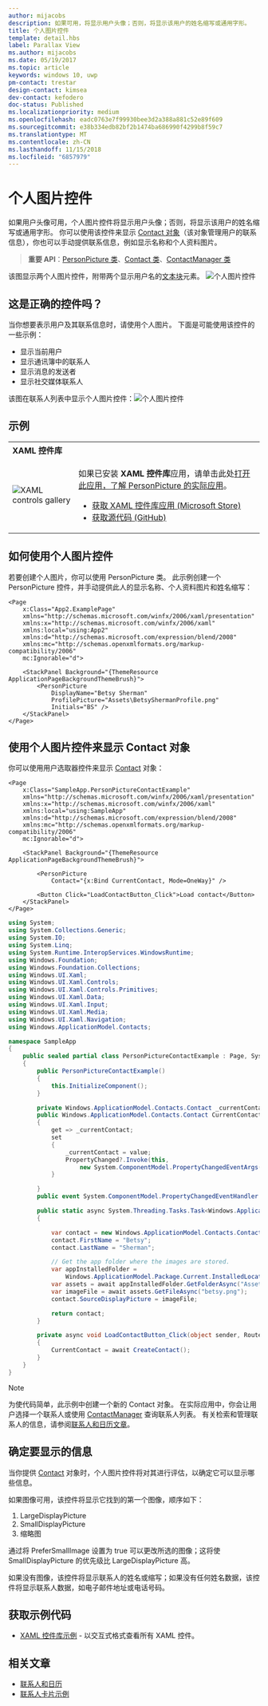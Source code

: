 ```yaml
---
author: mijacobs
description: 如果可用，将显示用户头像；否则，将显示该用户的姓名缩写或通用字形。
title: 个人图片控件
template: detail.hbs
label: Parallax View
ms.author: mijacobs
ms.date: 05/19/2017
ms.topic: article
keywords: windows 10, uwp
pm-contact: trestar
design-contact: kimsea
dev-contact: kefodero
doc-status: Published
ms.localizationpriority: medium
ms.openlocfilehash: eadc0763e7f99930bee3d2a388a881c52e89f609
ms.sourcegitcommit: e38b334edb82bf2b1474ba686990f4299b8f59c7
ms.translationtype: MT
ms.contentlocale: zh-CN
ms.lasthandoff: 11/15/2018
ms.locfileid: "6857979"
---
```

# <a name="person-picture-control"></a>个人图片控件

如果用户头像可用，个人图片控件将显示用户头像；否则，将显示该用户的姓名缩写或通用字形。 你可以使用该控件来显示 [Contact 对象](https://docs.microsoft.com/en-us/uwp/api/Windows.ApplicationModel.Contacts.Contact)（该对象管理用户的联系信息），你也可以手动提供联系信息，例如显示名称和个人资料图片。  

> **重要 API**：[PersonPicture 类](https://docs.microsoft.com/uwp/api/windows.ui.xaml.controls.personpicture)、[Contact 类](https://docs.microsoft.com/en-us/uwp/api/Windows.ApplicationModel.Contacts.Contact)、[ContactManager 类](https://docs.microsoft.com/en-us/uwp/api/Windows.ApplicationModel.Contacts.ContactManager)

该图显示两个人图片控件，附带两个显示用户名的[文本块](text-block.md)元素。 
![个人图片控件](images/person-picture/person-picture_hero.png)


## <a name="is-this-the-right-control"></a>这是正确的控件吗？

当你想要表示用户及其联系信息时，请使用个人图片。 下面是可能使用该控件的一些示例：
* 显示当前用户
* 显示通讯簿中的联系人
* 显示消息的发送者 
* 显示社交媒体联系人

该图在联系人列表中显示个人图片控件：![个人图片控件](images/person-picture/person-picture-control.png)

## <a name="examples"></a>示例

<table>
<th align="left">XAML 控件库<th>
<tr>
<td><img src="images/xaml-controls-gallery-sm.png" alt="XAML controls gallery"></img></td>
<td>
    <p>如果已安装 <strong style="font-weight: semi-bold">XAML 控件库</strong>应用，请单击此处<a href="xamlcontrolsgallery:/item/PersonPicture">打开此应用，了解 PersonPicture 的实际应用</a>。</p>
    <ul>
    <li><a href="https://www.microsoft.com/store/productId/9MSVH128X2ZT">获取 XAML 控件库应用 (Microsoft Store)</a></li>
    <li><a href="https://github.com/Microsoft/Windows-universal-samples/tree/master/Samples/XamlUIBasics">获取源代码 (GitHub)</a></li>
    </ul>
</td>
</tr>
</table>

## <a name="how-to-use-the-person-picture-control"></a>如何使用个人图片控件

若要创建个人图片，你可以使用 PersonPicture 类。 此示例创建一个 PersonPicture 控件，并手动提供此人的显示名称、个人资料图片和姓名缩写：

```xaml
<Page
    x:Class="App2.ExamplePage"
    xmlns="http://schemas.microsoft.com/winfx/2006/xaml/presentation"
    xmlns:x="http://schemas.microsoft.com/winfx/2006/xaml"
    xmlns:local="using:App2"
    xmlns:d="http://schemas.microsoft.com/expression/blend/2008"
    xmlns:mc="http://schemas.openxmlformats.org/markup-compatibility/2006"
    mc:Ignorable="d">

    <StackPanel Background="{ThemeResource ApplicationPageBackgroundThemeBrush}">
        <PersonPicture
            DisplayName="Betsy Sherman"
            ProfilePicture="Assets\BetsyShermanProfile.png"
            Initials="BS" />
    </StackPanel>
</Page>
```

## <a name="using-the-person-picture-control-to-display-a-contact-object"></a>使用个人图片控件来显示 Contact 对象

你可以使用用户选取器控件来显示 [Contact](https://docs.microsoft.com/en-us/uwp/api/Windows.ApplicationModel.Contacts.Contact) 对象： 

```xaml
<Page
    x:Class="SampleApp.PersonPictureContactExample"
    xmlns="http://schemas.microsoft.com/winfx/2006/xaml/presentation"
    xmlns:x="http://schemas.microsoft.com/winfx/2006/xaml"
    xmlns:local="using:SampleApp"
    xmlns:d="http://schemas.microsoft.com/expression/blend/2008"
    xmlns:mc="http://schemas.openxmlformats.org/markup-compatibility/2006"
    mc:Ignorable="d">

    <StackPanel Background="{ThemeResource ApplicationPageBackgroundThemeBrush}">

        <PersonPicture
            Contact="{x:Bind CurrentContact, Mode=OneWay}" />
            
        <Button Click="LoadContactButton_Click">Load contact</Button>
    </StackPanel>
</Page>
```

```csharp
using System;
using System.Collections.Generic;
using System.IO;
using System.Linq;
using System.Runtime.InteropServices.WindowsRuntime;
using Windows.Foundation;
using Windows.Foundation.Collections;
using Windows.UI.Xaml;
using Windows.UI.Xaml.Controls;
using Windows.UI.Xaml.Controls.Primitives;
using Windows.UI.Xaml.Data;
using Windows.UI.Xaml.Input;
using Windows.UI.Xaml.Media;
using Windows.UI.Xaml.Navigation;
using Windows.ApplicationModel.Contacts;

namespace SampleApp
{
    public sealed partial class PersonPictureContactExample : Page, System.ComponentModel.INotifyPropertyChanged
    {
        public PersonPictureContactExample()
        {
            this.InitializeComponent();
        }

        private Windows.ApplicationModel.Contacts.Contact _currentContact; 
        public Windows.ApplicationModel.Contacts.Contact CurrentContact
        {
            get => _currentContact;
            set
            {
                _currentContact = value;
                PropertyChanged?.Invoke(this,
                    new System.ComponentModel.PropertyChangedEventArgs(nameof(CurrentContact)));
            }

        }
        public event System.ComponentModel.PropertyChangedEventHandler PropertyChanged;

        public static async System.Threading.Tasks.Task<Windows.ApplicationModel.Contacts.Contact> CreateContact()
        {

            var contact = new Windows.ApplicationModel.Contacts.Contact();
            contact.FirstName = "Betsy";
            contact.LastName = "Sherman";

            // Get the app folder where the images are stored.
            var appInstalledFolder = 
                Windows.ApplicationModel.Package.Current.InstalledLocation;
            var assets = await appInstalledFolder.GetFolderAsync("Assets");
            var imageFile = await assets.GetFileAsync("betsy.png");
            contact.SourceDisplayPicture = imageFile;

            return contact;
        }

        private async void LoadContactButton_Click(object sender, RoutedEventArgs e)
        {
            CurrentContact = await CreateContact();
        }
    }
}
```

> [!NOTE]
> 为使代码简单，此示例中创建一个新的 Contact 对象。 在实际应用中，你会让用户选择一个联系人或使用 [ContactManager](https://docs.microsoft.com/en-us/uwp/api/Windows.ApplicationModel.Contacts.ContactManager) 查询联系人列表。 有关检索和管理联系人的信息，请参阅[联系人和日历文章](../../contacts-and-calendar/index.md)。 

## <a name="determining-which-info-to-display"></a>确定要显示的信息

当你提供 [Contact](https://docs.microsoft.com/en-us/uwp/api/Windows.ApplicationModel.Contacts.Contact) 对象时，个人图片控件将对其进行评估，以确定它可以显示哪些信息。 

如果图像可用，该控件将显示它找到的第一个图像，顺序如下：

1. LargeDisplayPicture
1. SmallDisplayPicture
1. 缩略图

通过将 PreferSmallImage 设置为 true 可以更改所选的图像；这将使 SmallDisplayPicture 的优先级比 LargeDisplayPicture 高。

如果没有图像，该控件将显示联系人的姓名或缩写；如果没有任何姓名数据，该控件将显示联系人数据，如电子邮件地址或电话号码。 

## <a name="get-the-sample-code"></a>获取示例代码

- [XAML 控件库示例](https://github.com/Microsoft/Windows-universal-samples/tree/master/Samples/XamlUIBasics) - 以交互式格式查看所有 XAML 控件。

## <a name="related-articles"></a>相关文章

* [联系人和日历](../../contacts-and-calendar/index.md)
* [联系人卡片示例](http://go.microsoft.com/fwlink/p/?LinkId=624040)

